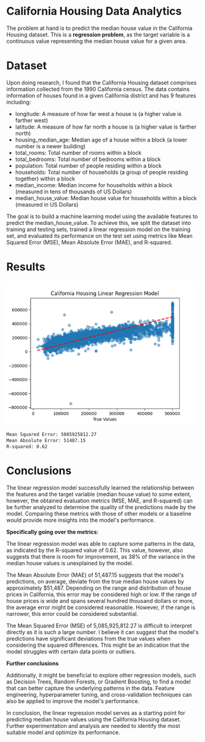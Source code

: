 # California Housing Data Analytics 

The problem at hand is to predict the median house value in the California Housing dataset. This is a **regression problem**, as the target variable is a continuous value representing the median house value for a given area. 
 
# Dataset

Upon doing research, I found that the California Housing dataset comprises information collected from the 1990 California census. The data contains information of houses found in a given California district and has 9 features including:

- longitude: A measure of how far west a house is (a higher value is farther west)
- latitude: A measure of how far north a house is (a higher value is farther north)
- housing_median_age: Median age of a house within a block (a lower number is a newer building)
- total_rooms: Total number of rooms within a block
- total_bedrooms: Total number of bedrooms within a block
- population: Total number of people residing within a block
- households: Total number of households (a group of people residing together) within a block
- median_income: Median income for households within a block (measured in tens of thousands of US Dollars)
- median_house_value: Median house value for households within a block (measured in US Dollars)

The goal is to build a machine learning model using the available features to predict the median_house_value. To achieve this, we split the dataset into training and testing sets, trained a linear regression model on the training set, and evaluated its performance on the test set using metrics like Mean Squared Error (MSE), Mean Absolute Error (MAE), and R-squared.

# Results 
![alt text](Figure_1.png)
```
Mean Squared Error: 5085925812.27
Mean Absolute Error: 51487.15
R-squared: 0.62
```

# Conclusions
The linear regression model successfully learned the relationship between the features and the target variable (median house value) to some extent, however, the obtained evaluation metrics (MSE, MAE, and R-squared) can be further analyzed to determine the quality of the predictions made by the model. Comparing these metrics with those of other models or a baseline would provide more insights into the model's performance.

**Specifically going over the metrics**:

The linear regression model was able to capture some patterns in the data, as indicated by the R-squared value of 0.62. This value, however, also suggests that there is room for improvement, as 38% of the variance in the median house values is unexplained by the model.

The Mean Absolute Error (MAE) of 51,487.15 suggests that the model's predictions, on average, deviate from the true median house values by approximately $51,487. Depending on the range and distribution of house prices in California, this error may be considered high or low. If the range of house prices is wide and spans several hundred thousand dollars or more, the average error might be considered reasonable. However, if the range is narrower, this error could be considered substantial.

The Mean Squared Error (MSE) of 5,085,925,812.27 is difficult to interpret directly as it is such a large number. I believe it can suggest that the model's predictions have significant deviations from the true values when considering the squared differences. This might be an indication that the model struggles with certain data points or outliers.

**Further conclusions**

Additionally, it might be beneficial to explore other regression models, such as Decision Trees, Random Forests, or Gradient Boosting, to find a model that can better capture the underlying patterns in the data. Feature engineering, hyperparameter tuning, and cross-validation techniques can also be applied to improve the model's performance.

In conclusion, the linear regression model serves as a starting point for predicting median house values using the California Housing dataset. Further experimentation and analysis are needed to identify the most suitable model and optimize its performance.




